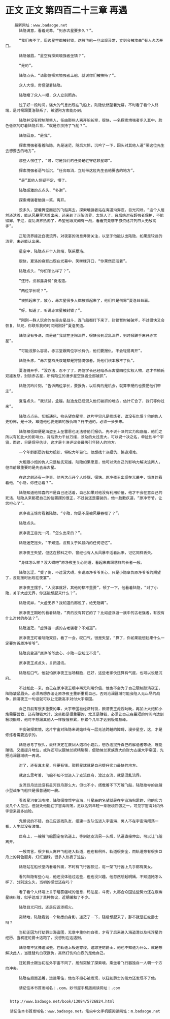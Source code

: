 # 正文 正文 第四百二十三章 再遇
        最新网址：www.badaoge.net
          陆隐满意，看着光幕，“到赤古星要多久？”。
      
          “我们去不了，周边星空都被封锁，这艘飞船一旦出现异常，立刻会被攻击”有人忐忑开口。
      
          陆隐皱眉，“星空有探索境强者坐镇？”。
      
          “是的”。
      
          陆隐点头，“请那位探索境强者上船，就说你们被挟持了”。
      
          众人大惊，奇怪望着陆隐。
      
          陆隐瞪了众人一眼，众人立刻照办。
      
          过了好一段时间，强大的气息出现在飞船上，陆隐依然望着光幕，不时看了看个人终端，是时候跟夏洛联系了，希望阿方索能办到。
      
          陆隐并没有控制那些人，任由那些人离开船长室，很快，一名探索境强者步入其中，脸色低沉的盯着陆隐后背，“就是你挟持了飞船？”。
      
          陆隐回身，“是我”。
      
          探索境强者看着陆隐，先是迷茫，随后大惊，沉吟了一下，回头对其他人道“带这位先生去想要去的地方”。
      
          那些人愣住了，“可，可是我们的任务是驻守这颗星球”。
      
          探索境强者语气低沉，“任务取消，立刻带这位先生去他要去的地方”。
      
          “是”其他人惊疑不定，懵了。
      
          陆隐感激的点点头，“多谢”。
      
          探索境强者勉强一笑，离开。
      
          没多久，望着腾空而起的飞船离去，探索境强者站在海道沟海底，目光闪烁，“这个人居然还活着，能从风暴里活着出来，还来到了正阳流界，太惊人了，背后绝对有超强者保护，不能得罪，不过，混乱流界热闹了，希望他跟灵阙有一战，看看究竟够不够资格并列四大无敌高手”。
      
          正阳流界接近白夜流界，对夜宴的消息非常关注，以至于他能认出陆隐，如果是较远的流界，未必能认出来。
      
          星空中，陆隐点开个人终端，联系夏洛。
      
          很快，夏洛的身影出现在光幕中，笑眯眯开口，“你果然还活着”。
      
          陆隐点头，“你们怎么样了？”。
      
          “还行，没暴露身份”夏洛道。
      
          “两位学长呢？”。
      
          “被抓起来了，放心，赤古星很多人都被抓起来了，他们只是倒霉”夏洛耸耸肩。
      
          “好，知道了，听说赤古星被封锁了”。
      
          “刚刚一群人玩命的在赤古星战斗，连飞船都打下来了，封锁暂时被破坏，不过很快又会恢复，陆兄，你联系我的时间刚刚好”夏洛笑道。
      
          陆隐没有多说，而是道“我就在正阳流界，很快会到混乱流界，到时候联手离开赤古星”。
      
          “可能没那么容易，赤古堂跟两位学长有仇，他们要报仇，不会轻易离开”。
      
          陆隐头疼，“赤古堂柏氏双雄都是狩猎境强者，凭他们根本报不了仇”。
      
          夏洛摊开手，“没办法，忍不了了，两位学长已经暗杀赤古堂四位实权人物，这才令柏氏双雄发怒，封锁赤古星，所有陌生的漫步星空强者全部被抓”。
      
          陆隐沉吟片刻，“告诉两位学长，要报仇，以后有的是机会，就算来硬的也要把他们带走”。
      
          夏洛点头，“我试试，孟越，赵逸龙已经混入他们被抓的地方，估计汇合了，我们等你过来”。
      
          陆隐点点头，切断通讯，抬头望向星空，这片宇宙凡是修炼者，谁没有仇恨？他的仇人更恐怖，是十决，难道他也要无脑的报仇吗？行不通的，必须一步步来。
      
          陆隐相信即便是海盗王上圣雷恩也无法替他们报仇，先不说十决的实力和底蕴，他们之所以有如此大的影响力，背后势力千丝万缕，涉及的太过庞大，可以说十决之名，牵扯到半个宇宙，而这，只是保守估计，这才是十决评议会最吸引年轻人的地方。
      
          一个年龄断层的权力组织，将权力年轻化，他想找十决报仇，路途艰难。
      
          大炮跟小炮的仇人只是柏氏双雄，陆隐如果愿意，他可以凭自己的影响力解决这两人，但目前最重要的是先去赤古星。
      
          在这之前还有一件事，他再次点开个人终端，很快，原净夜王出现在光幕中，惊喜的看着他，“小隐，你还活着？”。
      
          陆隐知道他惊喜的不是自己还活着，自己如果对他没有利用价值，他才不会在意自己的死活，陆隐从来都把自己的位置摆的很正，不过装还是要装的，他一脸歉疚道，“原净爷爷，让您担心了”。
      
          原净夜王惊奇看着陆隐，“小隐，你是不是被风暴吞噬了？”。
      
          陆隐点头。
      
          原净夜王目光一闪，“怎么出来的？”。
      
          陆隐迷茫摇头，“不知道，没有关于风暴内的任何记忆”。
      
          原净夜王失望，但这在预料之中，曾经也有人从风暴中活着出来，记忆同样丢失。
      
          “身体怎么样？没大碍吧”原净夜王关心问道，看起来真跟慈祥的长者一般。
      
          陆隐苦涩，“受了伤，不过没大碍，多谢原净爷爷关心，只是小隐辜负原净爷爷的期望了，没能按时出现在夜宴”。
      
          原净夜王摆手，“人没事就好，其他的都不重要”，顿了一下，他看着陆隐，“对了小隐，关于大虚无界，你还能想起来什么？”。
      
          陆隐诧异，“大虚无界？我知道的都说了，绝无隐瞒”。
      
          原净夜王期盼的看着陆隐，“真的没有其它的了？比如虚浮游一族中的古老强者，有没有什么对付的办法？”。
      
          陆隐迷茫，“虚浮游一族的古老强者？不知道”。
      
          原净夜王盯着陆隐双目，看了一会，叹口气，很是失望，“算了，你如果能想起来什么一定要告诉原净爷爷”。
      
          陆隐真挚道“原净爷爷放心，小隐一定知无不言”。
      
          原净夜王点点头，关闭通讯。
      
          陆隐松口气，他就怕原净夜王当场翻脸，还好，这些老家伙还算有气度，也可以说是沉府。
      
          不过如此一来，自己在原净夜王眼中再无利用价值，他也不会为了自己限制颜清夜王，陆隐皱紧眉头，必须再想办法让原净夜王重新重视自己，否则沧澜疆域可能会陷入无止尽的战争，颜清夜王一句话就可以让无数高手对付大宇帝国。
      
          自己目前有很多重要的事，大宇帝国被经济封锁，颜清夜王虎视眈眈，再加上大炮和小炮需要营救，还有赚钱大计，这些都是很重要的，尤其是赚钱，必须让自己在最短的时间内达到极境巅峰，他可不想跟其他人一样慢慢积累，积累个几年才达到极境巅峰。
      
          不突破探索境，这片宇宙对陆隐来说始终有一层无法跨越的障碍，漫步星空，这，才是修炼者需要追求的。
      
          陆隐思考了很久，最终决定在救回大炮和小炮后，想办法提升自己的解语者等级，既能赚钱，又能提升地位，或许还可以跟纳兰妖精聊聊，借助纳兰家族庞大的财力支援大宇帝国，先把沧澜疆域统一再说。
      
          对了，还有真木星，只要有钱，那颗星球就是自己提升实力最快的地方。
      
          就这么思考着，飞船不知不觉进入了支流巨舟，渡过支流，就是混乱流界。
      
          支流巨舟远远没有星河巨舟那么大，但也不小，搭载着不下万艘飞船，陆隐抢夺的这艘小型战争飞船只是很普通的一艘。
      
          看着星河支流咆哮，陆隐很憧憬宇宙海，叶星辰的名望就是在宇宙海积累的，他的实力没几个人见过，但就凭他能在宇宙海闯荡，足以名列年轻一辈极境四强之一，可见宇宙海对内外宇宙来说多凶险。
      
          鬼侯说的不错，自己应该找队友，组建一支队伍进入宇宙海，男人不在宇宙海闯荡一番，人生就没有激情。
      
          巨舟上，一艘艘飞船固定在轨道上，等到达支流另一头后，轨道直接伸出，可以让飞船离开。
      
          一般而言，很少有人离开飞船进入轨道，但也有例外，轨道很安全，而轨道旁有很多巨舟上的特色服务，灯红酒绿，很多人热衷于这些。
      
          陆隐站在船长室内看着外面，不时有飞行器掠过，每一架飞行器上几乎都有美女。
      
          看的陆隐有些心动，他还没体验过这些，但也没兴趣，他忽然想起明嫣，不知道她怎么样了，分别这么久，当初的感觉还在吗？
      
          看了看个人终端上关于暗雾疆域的信息，玛法星，斗街，九都合众国这些势力还在跟幽星峡纠缠，似乎达成了某种协议，近期缓和了不少。
      
          陆隐目光闪烁，还是应该添把火。
      
          突然地，陆隐看到一个熟悉的身影，迷茫了一下，随后想起来了，那不就是狂蛇爵士吗？
      
          当初正因为打劫爵士海盗团，无意中重伤灼白夜，才有了后来进入海盗港以及托浮星的经历，当初狂蛇爵士逃跑了，没想到在这遇到。
      
          陆隐毫不犹豫追出去，在轨道上极速穿梭，追踪狂蛇爵士，他也不知道为什么，就是想解决此人，当是替灼白夜报仇，虽然打伤灼白夜的是他自己。
      
          狂蛇爵士跟当初在外宇宙不同了，居然突破了探索境，乘坐着飞行器独自一人朝一个方向冲去。
      
          陆隐在后面追着，远远吊住，他也不担心被发现，以狂蛇爵士的能力还发现不了他。
      
          请记住本书首发域名：.com。妙书屋手机版阅读网址：.com
      
      
      http://www.badaoge.net/book/13084/5726824.html
      
      请记住本书首发域名：www.badaoge.net。笔尖中文手机版阅读网址：m.badaoge.net